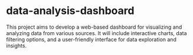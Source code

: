 # data-analysis-dashboard
 This project aims to develop a web-based dashboard for visualizing and analyzing data from various sources. It will include interactive charts, data filtering options, and a user-friendly interface for data exploration and insights.
